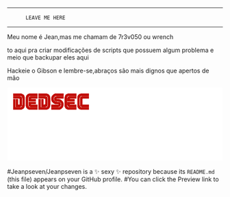 ____________________________________

          LEAVE ME HERE
____________________________________
Meu nome é Jean,mas me chamam de 7r3v050 ou wrench

to aqui pra criar modificações de scripts que possuem algum problema e meio que backupar eles aqui

Hackeie o Gibson e lembre-se,abraços são mais dignos que apertos de mão

![DEDSEC+FSOCIETY=FSEC](welcome.gif)


#Jeanpseven/Jeanpseven is a ✨ sexy ✨ repository because its `README.md` (this file) appears on your GitHub profile.
#You can click the Preview link to take a look at your changes.

